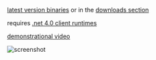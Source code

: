 [latest version binaries](http://dl.dropbox.com/u/6281166/ace.of.spades.v26.trainer.v1.4.rar) or in the [downloads section](https://github.com/apeape/trainer/archives/master)

requires [.net 4.0 client runtimes](http://www.microsoft.com/downloads/en/details.aspx?FamilyID=5765d7a8-7722-4888-a970-ac39b33fd8ab)


[demonstrational video](http://www.youtube.com/watch?v=9qhrLBtcALY)

![screenshot](http://dl.dropbox.com/u/6281166/aceofspades_ragequit.png)